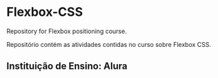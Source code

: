 # Flexbox-CSS

Repository for Flexbox positioning course. 

Repositório contém as atividades contidas no curso sobre Flexbox CSS.

## Instituição de Ensino: Alura